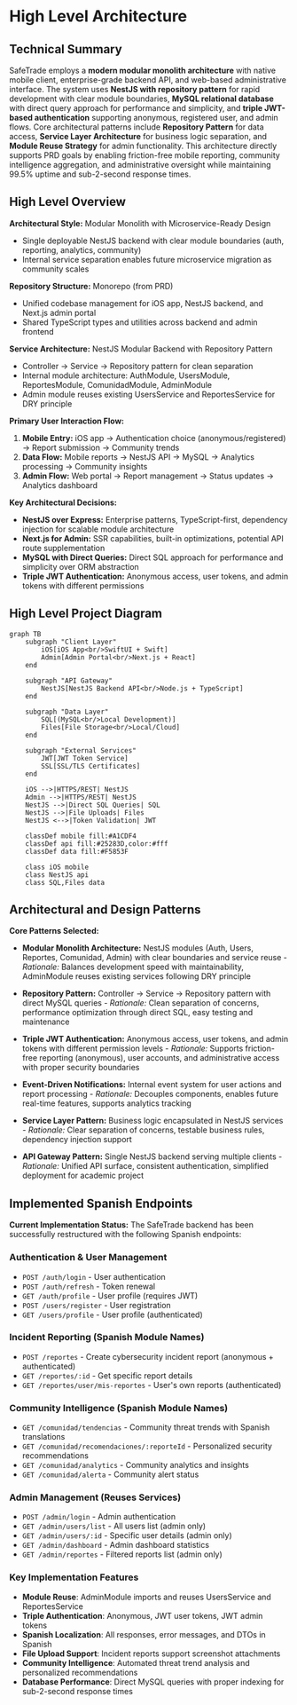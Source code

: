 # High Level Architecture

## Technical Summary

SafeTrade employs a **modern modular monolith architecture** with native mobile client, enterprise-grade backend API, and web-based administrative interface. The system uses **NestJS with repository pattern** for rapid development with clear module boundaries, **MySQL relational database** with direct query approach for performance and simplicity, and **triple JWT-based authentication** supporting anonymous, registered user, and admin flows. Core architectural patterns include **Repository Pattern** for data access, **Service Layer Architecture** for business logic separation, and **Module Reuse Strategy** for admin functionality. This architecture directly supports PRD goals by enabling friction-free mobile reporting, community intelligence aggregation, and administrative oversight while maintaining 99.5% uptime and sub-2-second response times.

## High Level Overview

**Architectural Style:** Modular Monolith with Microservice-Ready Design
- Single deployable NestJS backend with clear module boundaries (auth, reporting, analytics, community)
- Internal service separation enables future microservice migration as community scales

**Repository Structure:** Monorepo (from PRD)
- Unified codebase management for iOS app, NestJS backend, and Next.js admin portal
- Shared TypeScript types and utilities across backend and admin frontend

**Service Architecture:** NestJS Modular Backend with Repository Pattern
- Controller → Service → Repository pattern for clean separation
- Internal module architecture: AuthModule, UsersModule, ReportesModule, ComunidadModule, AdminModule
- Admin module reuses existing UsersService and ReportesService for DRY principle

**Primary User Interaction Flow:**
1. **Mobile Entry:** iOS app → Authentication choice (anonymous/registered) → Report submission → Community trends
2. **Data Flow:** Mobile reports → NestJS API → MySQL → Analytics processing → Community insights
3. **Admin Flow:** Web portal → Report management → Status updates → Analytics dashboard

**Key Architectural Decisions:**
- **NestJS over Express:** Enterprise patterns, TypeScript-first, dependency injection for scalable module architecture
- **Next.js for Admin:** SSR capabilities, built-in optimizations, potential API route supplementation
- **MySQL with Direct Queries:** Direct SQL approach for performance and simplicity over ORM abstraction
- **Triple JWT Authentication:** Anonymous access, user tokens, and admin tokens with different permissions

## High Level Project Diagram

```mermaid
graph TB
    subgraph "Client Layer"
        iOS[iOS App<br/>SwiftUI + Swift]
        Admin[Admin Portal<br/>Next.js + React]
    end
    
    subgraph "API Gateway"
        NestJS[NestJS Backend API<br/>Node.js + TypeScript]
    end
    
    subgraph "Data Layer"
        SQL[(MySQL<br/>Local Development)]
        Files[File Storage<br/>Local/Cloud]
    end
    
    subgraph "External Services"
        JWT[JWT Token Service]
        SSL[SSL/TLS Certificates]
    end
    
    iOS -->|HTTPS/REST| NestJS
    Admin -->|HTTPS/REST| NestJS
    NestJS -->|Direct SQL Queries| SQL
    NestJS -->|File Uploads| Files
    NestJS <-->|Token Validation| JWT
    
    classDef mobile fill:#A1CDF4
    classDef api fill:#25283D,color:#fff
    classDef data fill:#F5853F
    
    class iOS mobile
    class NestJS api
    class SQL,Files data
```

## Architectural and Design Patterns

**Core Patterns Selected:**

- **Modular Monolith Architecture:** NestJS modules (Auth, Users, Reportes, Comunidad, Admin) with clear boundaries and service reuse - _Rationale:_ Balances development speed with maintainability, AdminModule reuses existing services following DRY principle

- **Repository Pattern:** Controller → Service → Repository pattern with direct MySQL queries - _Rationale:_ Clean separation of concerns, performance optimization through direct SQL, easy testing and maintenance

- **Triple JWT Authentication:** Anonymous access, user tokens, and admin tokens with different permission levels - _Rationale:_ Supports friction-free reporting (anonymous), user accounts, and administrative access with proper security boundaries

- **Event-Driven Notifications:** Internal event system for user actions and report processing - _Rationale:_ Decouples components, enables future real-time features, supports analytics tracking

- **Service Layer Pattern:** Business logic encapsulated in NestJS services - _Rationale:_ Clear separation of concerns, testable business rules, dependency injection support

- **API Gateway Pattern:** Single NestJS backend serving multiple clients - _Rationale:_ Unified API surface, consistent authentication, simplified deployment for academic project

## Implemented Spanish Endpoints

**Current Implementation Status:**
The SafeTrade backend has been successfully restructured with the following Spanish endpoints:

### Authentication & User Management
- `POST /auth/login` - User authentication
- `POST /auth/refresh` - Token renewal
- `GET /auth/profile` - User profile (requires JWT)
- `POST /users/register` - User registration
- `GET /users/profile` - User profile (authenticated)

### Incident Reporting (Spanish Module Names)
- `POST /reportes` - Create cybersecurity incident report (anonymous + authenticated)
- `GET /reportes/:id` - Get specific report details
- `GET /reportes/user/mis-reportes` - User's own reports (authenticated)

### Community Intelligence (Spanish Module Names)
- `GET /comunidad/tendencias` - Community threat trends with Spanish translations
- `GET /comunidad/recomendaciones/:reporteId` - Personalized security recommendations
- `GET /comunidad/analytics` - Community analytics and insights
- `GET /comunidad/alerta` - Community alert status

### Admin Management (Reuses Services)
- `POST /admin/login` - Admin authentication
- `GET /admin/users/list` - All users list (admin only)
- `GET /admin/users/:id` - Specific user details (admin only)
- `GET /admin/dashboard` - Admin dashboard statistics
- `GET /admin/reportes` - Filtered reports list (admin only)

### Key Implementation Features
- **Module Reuse**: AdminModule imports and reuses UsersService and ReportesService
- **Triple Authentication**: Anonymous, JWT user tokens, JWT admin tokens
- **Spanish Localization**: All responses, error messages, and DTOs in Spanish
- **File Upload Support**: Incident reports support screenshot attachments
- **Community Intelligence**: Automated threat trend analysis and personalized recommendations
- **Database Performance**: Direct MySQL queries with proper indexing for sub-2-second response times
